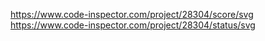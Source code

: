 https://www.code-inspector.com/project/28304/score/svg
https://www.code-inspector.com/project/28304/status/svg
